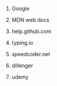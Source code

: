 1. Google

2. MDN web docs

3. help.github.com

4. typing.io

5. speedcoder.net

6. dillenger

7. udemy
